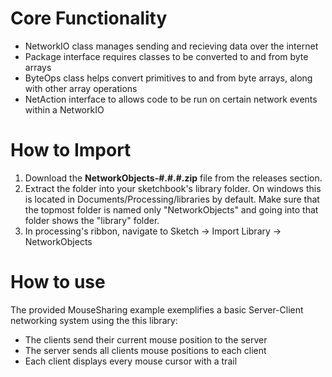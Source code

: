 # Core Functionality
- NetworkIO class manages sending and recieving data over the internet
- Package interface requires classes to be converted to and from byte arrays
- ByteOps class helps convert primitives to and from byte arrays, along with other array operations
- NetAction interface to allows code to be run on certain network events within a NetworkIO
# How to Import
1. Download the <b>NetworkObjects-#.#.#.zip</b> file from the releases section.
2. Extract the folder into your sketchbook's library folder. On windows this is located in Documents/Processing/libraries by default.
Make sure that the topmost folder is named only "NetworkObjects" and going into that folder shows the "library" folder.
4. In processing's ribbon, navigate to Sketch -> Import Library -> NetworkObjects
# How to use
The provided MouseSharing example exemplifies a basic Server-Client networking system using the this library:
- The clients send their current mouse position to the server
- The server sends all clients mouse positions to each client
- Each client displays every mouse cursor with a trail
